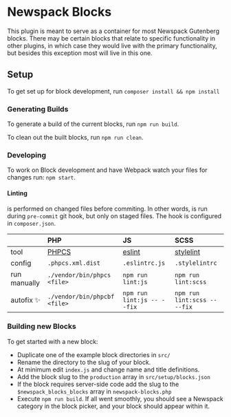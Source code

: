 # Newspack Blocks
This plugin is meant to serve as a container for most Newspack Gutenberg blocks. There may be certain blocks that relate to specific functionality in other plugins, in which case they would live with the primary functionality, but besides this exception most will live in this one.

## Setup

To get set up for block development, run `composer install && npm install`

### Generating Builds

To generate a build of the current blocks, run `npm run build`.

To clean out the built blocks, run `npm run clean`.

### Developing

To work on Block development and have Webpack watch your files for changes run: `npm start`.

#### Linting

is performed on changed files before commiting. In other words, is run during `pre-commit` git hook, but only on staged files. The hook is configured in `composer.json`.

|  | PHP | JS | SCSS |
| :- | :- | :- | :- |
| tool | [PHPCS](https://github.com/squizlabs/PHP_CodeSniffer) | [eslint](https://eslint.org/) | [stylelint](https://stylelint.io/) |
| config | `.phpcs.xml.dist` | `.eslintrc.js` | `.stylelintrc` |
| run manually | `./vendor/bin/phpcs <file>` | `npm run lint:js` | `npm run lint:scss` |
| autofix ✨ | `./vendor/bin/phpcbf <file>` | `npm run lint:js -- --fix` | `npm run lint:scss -- --fix` |


### Building new Blocks

To get started with a new block:

- Duplicate one of the example block directories in `src/`
- Rename the directory to the slug of your block.
- At minimum edit `index.js` and change name and title definitions.
- Add the block slug to the `production` array in `src/setup/blocks.json`
- If the block requires server-side code add the slug to the `$newspack_blocks_blocks` array in `newspack-blocks.php`
- Execute `npm run build`. If all went smoothly, you should see a Newspack category in the block picker, and your block should appear within it.

